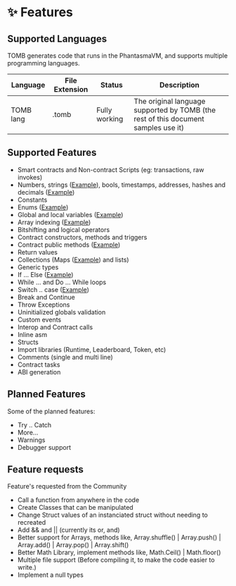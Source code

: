 # ✨ Features

## Supported Languages

TOMB generates code that runs in the PhantasmaVM, and supports multiple programming languages.

| Language  | File Extension | Status                                | Description                                                                        |
| --------- | -------------- | ------------------------------------- | ---------------------------------------------------------------------------------- |
| TOMB lang | .tomb          | Fully working                         | The original language supported by TOMB (the rest of this document samples use it) |

## Supported Features

* Smart contracts and Non-contract Scripts (eg: transactions, raw invokes)
* Numbers, strings ([Example](https://docs.phantasma.io/#tomb-example_strings)), bools, timestamps, addresses, hashes and decimals ([Example](https://docs.phantasma.io/#tomb-example_decimals))
* Constants
* Enums ([Example](https://docs.phantasma.io/#tomb-example_enums))
* Global and local variables ([Example](https://docs.phantasma.io/#tomb-example_simple_counter))
* Array indexing ([Example](https://docs.phantasma.io/#tomb-example_string_manipulation))
* Bitshifting and logical operators
* Contract constructors, methods and triggers
* Contract public methods ([Example](https://docs.phantasma.io/#tomb-example_simple_sum))
* Return values
* Collections (Maps ([Example](https://docs.phantasma.io/#tomb-example_map)) and lists)
* Generic types
* If ... Else ([Example](https://docs.phantasma.io/#tomb-example_conditions))
* While ... and Do ... While loops
* Switch .. case ([Example](https://docs.phantasma.io/#tomb-example_switch_case))
* Break and Continue
* Throw Exceptions
* Uninitialized globals validation
* Custom events
* Interop and Contract calls
* Inline asm
* Structs
* Import libraries (Runtime, Leaderboard, Token, etc)
* Comments (single and multi line)
* Contract tasks
* ABI generation

## Planned Features

Some of the planned features:

* Try .. Catch
* More...
* Warnings
* Debugger support

## Feature requests

Feature's requested from the Community

* Call a function from anywhere in the code
* Create Classes that can be manipulated
* Change Struct values of an instanciated struct without needing to recreated
* Add && and || (currently its or, and)
* Better support for Arrays, methods like, Array.shuffle() | Array.push() | Array.add() | Array.pop() | Array.shift()
* Better Math Library, implement methods like, Math.Ceil() | Math.floor()
* Multiple file support (Before compiling it, to make the code easier to write.)
* Implement a null types
